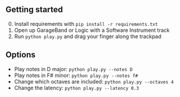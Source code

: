 
## Getting started

0. Install requirements with `pip install -r requirements.txt`
1. Open up GarageBand or Logic with a Software Instrument track
2. Run `python play.py` and drag your finger along the trackpad

## Options

- Play notes in D major: `python play.py --notes D`
- Play notes in F# minor: `python play.py --notes f#`
- Change which octaves are included: `python play.py --octaves 4`
- Change the latency: `python play.py --latency 0.3`
